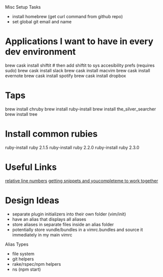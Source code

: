 Misc Setup Tasks
* install homebrew (get curl command from github repo)
* set global git email and name

# Applications I want to have in every dev environment
brew cask install shiftit   # then add shiftit to sys accesibility prefs (requires sudo)
brew cask install slack 
brew cask install macvim
brew cask install evernote
brew cask install spotify
brew cask install dropbox

# Taps
brew install chruby
brew install ruby-install
brew install the_silver_searcher
brew install tree

# Install common rubies
ruby-install ruby 2.1.5
ruby-install ruby 2.2.0
ruby-install ruby 2.3.0

# Useful Links
[relative line numbers](http://jeffkreeftmeijer.com/2012/relative-line-numbers-in-vim-for-super-fast-movement/)
[getting snippets and youcompleteme to work together](http://stackoverflow.com/questions/14896327/ultisnips-and-youcompleteme)

# Design Ideas
* separate plugin initializers into their own folder (vim/init)
* have an alias that displays all aliases
* store aliases in separate files inside an alias folder
* potentially store vundle/bundles in a vimrc.bundles and source it immediately in my main vimrc

Alias Types
* file system
* git helpers
* rake/rspec/npm helpers
* ns (npm start)
